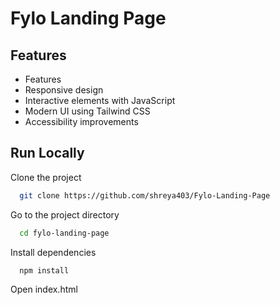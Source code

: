 
# Fylo Landing Page



## Features

- Features
- Responsive design
- Interactive elements with JavaScript
- Modern UI using Tailwind CSS
- Accessibility improvements

## Run Locally

Clone the project

```bash
  git clone https://github.com/shreya403/Fylo-Landing-Page
```

Go to the project directory

```bash
  cd fylo-landing-page
```

Install dependencies

```bash
  npm install
```

Open index.html



